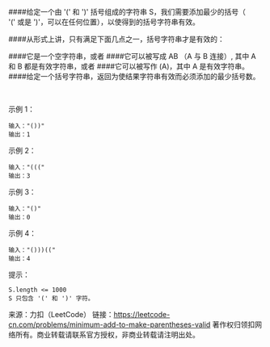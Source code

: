 ####给定一个由 '(' 和 ')' 括号组成的字符串 S，我们需要添加最少的括号（ '(' 或是 ')'，可以在任何位置），以使得到的括号字符串有效。

####从形式上讲，只有满足下面几点之一，括号字符串才是有效的：

####它是一个空字符串，或者
####它可以被写成 AB （A 与 B 连接）, 其中 A 和 B 都是有效字符串，或者
####它可以被写作 (A)，其中 A 是有效字符串。
####给定一个括号字符串，返回为使结果字符串有效而必须添加的最少括号数。

 

示例 1：
```
输入："())"
输出：1
```
示例 2：
```
输入："((("
输出：3
```
示例 3：
```
输入："()"
输出：0
```
示例 4：
```
输入："()))(("
输出：4
```

提示：
```
S.length <= 1000
S 只包含 '(' 和 ')' 字符。
```

来源：力扣（LeetCode）
链接：https://leetcode-cn.com/problems/minimum-add-to-make-parentheses-valid
著作权归领扣网络所有。商业转载请联系官方授权，非商业转载请注明出处。